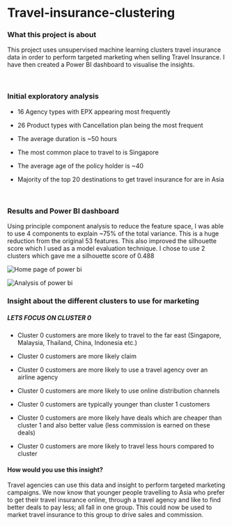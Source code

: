 # Travel-insurance-clustering

### What this project is about
This project uses unsupervised machine learning clusters travel insurance data in order to perform targeted marketing when selling Travel Insurance. I have then created a Power BI dashboard to visualise the insights.


​

### Initial exploratory analysis

 - 16 Agency types with EPX appearing most frequently

 - 26 Product types with Cancellation plan being the most frequent

 - The average duration is ~50 hours

 - The most common place to travel to is Singapore

 - The average age of the policy holder is ~40

 - Majority of the top 20 destinations to get travel insurance for are in Asia

​

### Results and Power BI dashboard 
Using principle component analysis to reduce the feature space, I was able to use 4 components to explain ~75% of the total variance. This is a huge reduction from the original 53 features. This also improved the silhouette score which I used as a model evaluation technique. I chose to use 2 clusters which gave me a silhouette score of 0.488

![Home page of power bi](https://user-images.githubusercontent.com/76878856/113913153-e624d800-97d3-11eb-900c-df77d2c94a7c.PNG)


![Analysis of power bi](https://user-images.githubusercontent.com/76878856/113913204-f472f400-97d3-11eb-98be-58a81b6fcc22.PNG)

### Insight about the different clusters to use for marketing  
##### LETS FOCUS ON CLUSTER 0 
 - Cluster 0 customers are more likely to travel to the far east (Singapore, Malaysia, Thailand, China, Indonesia etc.)

 - Cluster 0 customers are more likely claim

 - Cluster 0 customers are more likely to use a travel agency over an airline agency 

 - Cluster 0 customers are more likely to use online distribution channels 

 - Cluster 0 customers are typically younger than cluster 1 customers 

 - Cluster 0 customers are more likely have deals which are cheaper than cluster 1 and also better value (less commission is earned on these deals)

 - Cluster 0 customers are more likely to travel less hours compared to cluster 

#### How would you use this insight?
Travel agencies can use this data and insight to perform targeted marketing campaigns. We now know that younger people travelling to Asia who prefer to get their travel insurance online, through a travel agency and like to find better deals to pay less; all fall in one group. This could now be used to market travel insurance to this group to drive sales and commission. 



